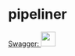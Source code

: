 # pipeliner
<a href="./cmd/pipeliner/docs/swagger.yaml">Swagger: <img src="https://upload.wikimedia.org/wikipedia/commons/a/ab/Swagger-logo.png" width=30px></a>
